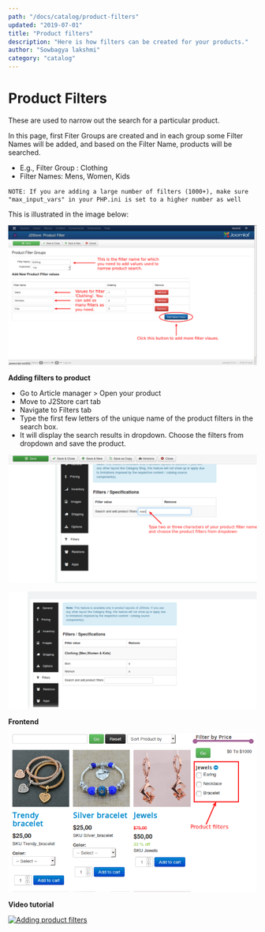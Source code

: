 ```yaml
---
path: "/docs/catalog/product-filters"
updated: "2019-07-01"
title: "Product filters"
description: "Here is how filters can be created for your products."
author: "Sowbagya lakshmi"
category: "catalog"
---
```

# Product Filters

These are used to narrow out the search for a particular product.

In this page, first Fiter Groups are created and in each group some Filter Names will be added, and based on the Filter Name, products will be searched.

- E.g., Filter Group : Clothing
- Filter Names: Mens, Women, Kids

```
NOTE: If you are adding a large number of filters (1000+), make sure "max_input_vars" in your PHP.ini is set to a higher number as well
```

This is illustrated in the image below:

![Adding a new filter](https://raw.githubusercontent.com/j2store/doc-images/master//catalog/product-filters/product_filters_add_new.png)

**Adding filters to product**

- Go to Article manager > Open your product
- Move to J2Store cart tab
- Navigate to Filters tab
- Type the first few letters of the unique name of the product filters in the search box.
- It will display the search results in dropdown. Choose the filters from dropdown and save the product.

![Adding a filter to the product](https://raw.githubusercontent.com/j2store/doc-images/master//catalog/product-filters/product_filter_add_in_pro.png)

![Adding product filters](https://raw.githubusercontent.com/j2store/doc-images/master//catalog/product-filters/product_filter_add_in_pro_search.png)

**Frontend**

![Frontend](https://raw.githubusercontent.com/j2store/doc-images/master//catalog/product-filters/product_filter_front.png)

**Video tutorial**

[![Adding product filters](https://img.youtube.com/vi/51J1UkeRu3Y/0.jpg)](https://youtu.be/Fyt_KP48Uwo "Adding product filters")

